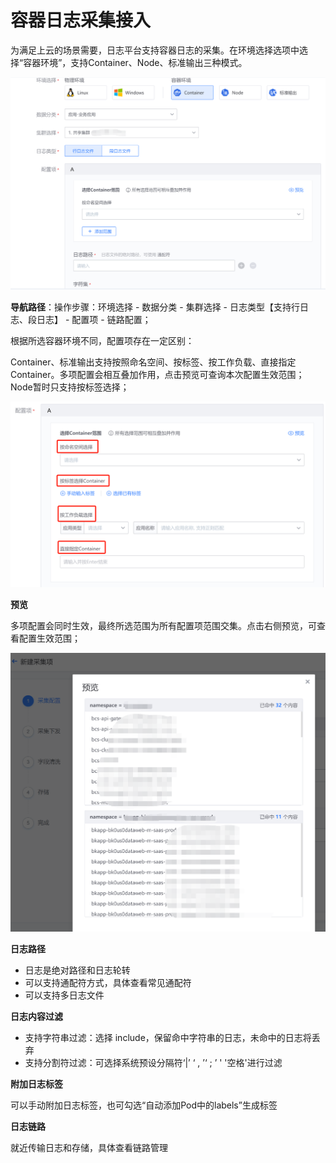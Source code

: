 # 容器日志采集接入

为满足上云的场景需要，日志平台支持容器日志的采集。在环境选择选项中选择“容器环境”，支持Container、Node、标准输出三种模式。

![Alt text](image.png)

**导航路径**：操作步骤：环境选择 - 数据分类 - 集群选择 - 日志类型【支持行日志、段日志】 - 配置项 - 链路配置；

根据所选容器环境不同，配置项存在一定区别：

Container、标准输出支持按照命名空间、按标签、按工作负载、直接指定Container。多项配置会相互叠加作用，点击预览可查询本次配置生效范围；Node暂时只支持按标签选择；

![Alt text](image-1.png)

**预览**

多项配置会同时生效，最终所选范围为所有配置项范围交集。点击右侧预览，可查看配置生效范围；

![Alt text](image-2.png)

**日志路径**

* 日志是绝对路径和日志轮转
* 可以支持通配符方式，具体查看常见通配符
* 可以支持多日志文件

**日志内容过滤**

* 支持字符串过滤：选择 include，保留命中字符串的日志，未命中的日志将丢弃
* 支持分割符过滤：可选择系统预设分隔符‘|’ ‘ , ’‘ ; ’ ' '空格'进行过滤

**附加日志标签**

可以手动附加日志标签，也可勾选“自动添加Pod中的labels”生成标签

**日志链路**

就近传输日志和存储，具体查看链路管理
